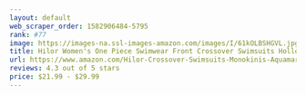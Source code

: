 ```yaml
---
layout: default 
﻿web_scraper_order: 1582906484-5795
rank: #77
image: https://images-na.ssl-images-amazon.com/images/I/61kOLBSHGVL.jpg
title: Hilor Women's One Piece Swimwear Front Crossover Swimsuits Hollow Bathing Suits…
url: https://www.amazon.com/Hilor-Crossover-Swimsuits-Monokinis-Aquamarine/dp/B07K687ZH9/ref=zg_mw_fashion_77?_encoding=UTF8&psc=1&refRID=AZBY6YMEBY865ZWC08K7
reviews: 4.3 out of 5 stars
price: $21.99 - $29.99
---
```

